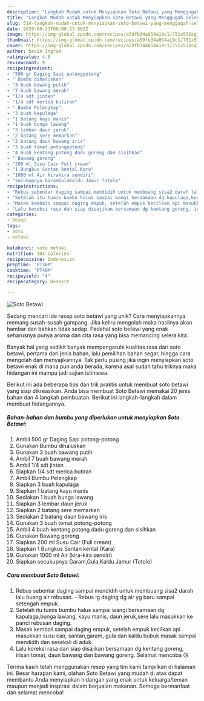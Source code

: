 ```yaml
---
description: "Langkah Mudah untuk Menyiapkan Soto Betawi yang Menggugah Selera"
title: "Langkah Mudah untuk Menyiapkan Soto Betawi yang Menggugah Selera"
slug: 514-langkah-mudah-untuk-menyiapkan-soto-betawi-yang-menggugah-selera
date: 2020-08-23T00:00:13.662Z
image: https://img-global.cpcdn.com/recipes/a59fb34a854a19c1/751x532cq70/soto-betawi-foto-resep-utama.jpg
thumbnail: https://img-global.cpcdn.com/recipes/a59fb34a854a19c1/751x532cq70/soto-betawi-foto-resep-utama.jpg
cover: https://img-global.cpcdn.com/recipes/a59fb34a854a19c1/751x532cq70/soto-betawi-foto-resep-utama.jpg
author: Devin Ingram
ratingvalue: 4.8
reviewcount: 9
recipeingredient:
- "500 gr Daging Sapi potongpotong"
- " Bumbu dihaluskan"
- "3 buah bawang putih"
- "7 buah bawang merah"
- "1/4 sdt jinten"
- "1/4 sdt merica butiran"
- " Bumbu Pelengkap"
- "3 buah kapulaga"
- "1 batang kayu manis"
- "1 buah bunga lawang"
- "3 lembar daun jeruk"
- "2 batang sere memarkan"
- "2 batang daun bawang iris"
- "3 buah tomat potongpotong"
- "4 buah kentang potong dadu goreng dan sisihkan"
- " Bawang goreng"
- "200 ml Susu Cair Full cream"
- "1 Bungkus Santan kental Kara"
- "1000 ml Air kirakira sendiri"
- "secukupnya GaramGulaKaldu Jamur Totole"
recipeinstructions:
- "Rebus sebentar daging sampai mendidih untuk membuang sisa2 darah lalu buang air rebusan. Rebus lg daging dg air yg baru sampai setengah empuk."
- "Setelah itu tumis bumbu halus sampai wangi bersamaan dg kapulaga,bunga lawang, kayu manis, daun jeruk,sere lalu masukkan ke panci rebusan daging."
- "Masak kembali sampai daging empuk, setelah empuk kecilkan api masukkan susu cair, santan,garam, gula dan kaldu bubuk masak sampai mendidih dan sesekali di aduk."
- "Lalu koreksi rasa dan siap disajikan bersamaan dg kentang goreng, irisan tomat, daun bawang dan bawang goreng. Selamat mencoba 😘"
categories:
- Resep
tags:
- soto
- betawi

katakunci: soto betawi 
nutrition: 104 calories
recipecuisine: Indonesian
preptime: "PT36M"
cooktime: "PT40M"
recipeyield: "4"
recipecategory: Dessert

---
```



![Soto Betawi](https://img-global.cpcdn.com/recipes/a59fb34a854a19c1/751x532cq70/soto-betawi-foto-resep-utama.jpg)

Sedang mencari ide resep soto betawi yang unik? Cara menyiapkannya memang susah-susah gampang. Jika keliru mengolah maka hasilnya akan hambar dan bahkan tidak sedap. Padahal soto betawi yang enak seharusnya punya aroma dan cita rasa yang bisa memancing selera kita.

Banyak hal yang sedikit banyak mempengaruhi kualitas rasa dari soto betawi, pertama dari jenis bahan, lalu pemilihan bahan segar, hingga cara mengolah dan menyajikannya. Tak perlu pusing jika ingin menyiapkan soto betawi enak di mana pun anda berada, karena asal sudah tahu triknya maka hidangan ini mampu jadi sajian istimewa.




Berikut ini ada beberapa tips dan trik praktis untuk membuat soto betawi yang siap dikreasikan. Anda bisa membuat Soto Betawi memakai 20 jenis bahan dan 4 langkah pembuatan. Berikut ini langkah-langkah dalam membuat hidangannya.

<!--inarticleads1-->

##### Bahan-bahan dan bumbu yang diperlukan untuk menyiapkan Soto Betawi:

1. Ambil 500 gr Daging Sapi potong-potong
1. Gunakan  Bumbu dihaluskan
1. Gunakan 3 buah bawang putih
1. Ambil 7 buah bawang merah
1. Ambil 1/4 sdt jinten
1. Siapkan 1/4 sdt merica butiran
1. Ambil  Bumbu Pelengkap
1. Siapkan 3 buah kapulaga
1. Siapkan 1 batang kayu manis
1. Sediakan 1 buah bunga lawang
1. Siapkan 3 lembar daun jeruk
1. Siapkan 2 batang sere memarkan
1. Sediakan 2 batang daun bawang iris
1. Gunakan 3 buah tomat potong-potong
1. Ambil 4 buah kentang potong dadu goreng dan sisihkan
1. Gunakan  Bawang goreng
1. Siapkan 200 ml Susu Cair (Full cream)
1. Siapkan 1 Bungkus Santan kental (Kara)
1. Gunakan 1000 ml Air (kira-kira sendiri)
1. Siapkan secukupnya Garam,Gula,Kaldu Jamur (Totole)




<!--inarticleads2-->

##### Cara membuat Soto Betawi:

1. Rebus sebentar daging sampai mendidih untuk membuang sisa2 darah lalu buang air rebusan. - Rebus lg daging dg air yg baru sampai setengah empuk.
1. Setelah itu tumis bumbu halus sampai wangi bersamaan dg kapulaga,bunga lawang, kayu manis, daun jeruk,sere lalu masukkan ke panci rebusan daging.
1. Masak kembali sampai daging empuk, setelah empuk kecilkan api masukkan susu cair, santan,garam, gula dan kaldu bubuk masak sampai mendidih dan sesekali di aduk.
1. Lalu koreksi rasa dan siap disajikan bersamaan dg kentang goreng, irisan tomat, daun bawang dan bawang goreng. Selamat mencoba 😘




Terima kasih telah menggunakan resep yang tim kami tampilkan di halaman ini. Besar harapan kami, olahan Soto Betawi yang mudah di atas dapat membantu Anda menyiapkan hidangan yang enak untuk keluarga/teman maupun menjadi inspirasi dalam berjualan makanan. Semoga bermanfaat dan selamat mencoba!
